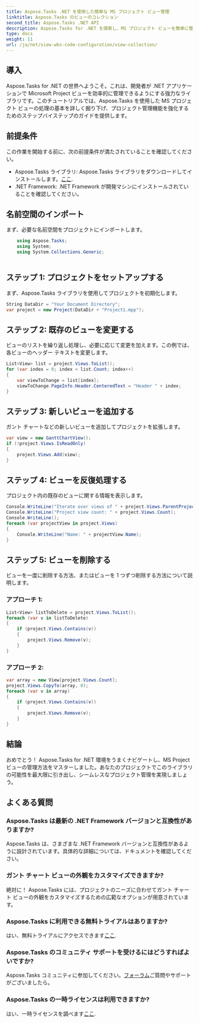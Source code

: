 ```yaml
---
title: Aspose.Tasks .NET を使用した簡単な MS プロジェクト ビュー管理
linktitle: Aspose.Tasks のビューのコレクション
second_title: Aspose.Tasks .NET API
description: Aspose.Tasks for .NET を探索し、MS プロジェクト ビューを簡単に管理する技術を習得してください。今すぐダウンロードして、シームレスなプロジェクト管理エクスペリエンスを手に入れましょう。
type: docs
weight: 11
url: /ja/net/view-wbs-code-configuration/view-collection/
---
```

## 導入
Aspose.Tasks for .NET の世界へようこそ。これは、開発者が .NET アプリケーションで Microsoft Project ビューを効率的に管理できるようにする強力なライブラリです。このチュートリアルでは、Aspose.Tasks を使用した MS プロジェクト ビューの処理の基本を詳しく掘り下げ、プロジェクト管理機能を強化するためのステップバイステップのガイドを提供します。
## 前提条件
この作業を開始する前に、次の前提条件が満たされていることを確認してください。
-  Aspose.Tasks ライブラリ: Aspose.Tasks ライブラリをダウンロードしてインストールします。[ここ](https://releases.aspose.com/tasks/net/).
- .NET Framework: .NET Framework が開発マシンにインストールされていることを確認してください。
## 名前空間のインポート
まず、必要な名前空間をプロジェクトにインポートします。
```csharp
    using Aspose.Tasks;
    using System;
    using System.Collections.Generic;
    
```
## ステップ 1: プロジェクトをセットアップする
まず、Aspose.Tasks ライブラリを使用してプロジェクトを初期化します。
```csharp
String DataDir = "Your Document Directory";
var project = new Project(DataDir + "Project1.mpp");
```
## ステップ 2: 既存のビューを変更する
ビューのリストを繰り返し処理し、必要に応じて変更を加えます。この例では、各ビューのヘッダー テキストを変更します。
```csharp
List<View> list = project.Views.ToList();
for (var index = 0; index < list.Count; index++)
{
    var viewToChange = list[index];
    viewToChange.PageInfo.Header.CenteredText = "Header " + index;
}
```
## ステップ 3: 新しいビューを追加する
ガント チャートなどの新しいビューを追加してプロジェクトを拡張します。
```csharp
var view = new GanttChartView();
if (!project.Views.IsReadOnly)
{
    project.Views.Add(view);
}
```
## ステップ 4: ビューを反復処理する
プロジェクト内の既存のビューに関する情報を表示します。
```csharp
Console.WriteLine("Iterate over views of " + project.Views.ParentProject.Get(Prj.Name) + " project.");
Console.WriteLine("Project view count: " + project.Views.Count);
Console.WriteLine();
foreach (var projectView in project.Views)
{
    Console.WriteLine("Name: " + projectView.Name);
}
```
## ステップ 5: ビューを削除する
ビューを一度に削除する方法、またはビューを 1 つずつ削除する方法について説明します。
### アプローチ 1:
```csharp
List<View> listToDelete = project.Views.ToList();
foreach (var v in listToDelete)
{
    if (project.Views.Contains(v))
    {
        project.Views.Remove(v);
    }
}
```
### アプローチ 2:
```csharp
var array = new View[project.Views.Count];
project.Views.CopyTo(array, 0);
foreach (var v in array)
{
    if (project.Views.Contains(v))
    {
        project.Views.Remove(v);
    }
}
```
## 結論
おめでとう！ Aspose.Tasks for .NET 環境をうまくナビゲートし、MS Project ビューの管理方法をマスターしました。あなたのプロジェクトでこのライブラリの可能性を最大限に引き出し、シームレスなプロジェクト管理を実現しましょう。
## よくある質問
### Aspose.Tasks は最新の .NET Framework バージョンと互換性がありますか?
Aspose.Tasks は、さまざまな .NET Framework バージョンと互換性があるように設計されています。具体的な詳細については、ドキュメントを確認してください。
### ガント チャート ビューの外観をカスタマイズできますか?
絶対に！ Aspose.Tasks には、プロジェクトのニーズに合わせてガント チャート ビューの外観をカスタマイズするための広範なオプションが用意されています。
### Aspose.Tasks に利用できる無料トライアルはありますか?
はい、無料トライアルにアクセスできます[ここ](https://releases.aspose.com/).
### Aspose.Tasks のコミュニティ サポートを受けるにはどうすればよいですか?
 Aspose.Tasks コミュニティに参加してください。[フォーラム](https://forum.aspose.com/c/tasks/15)ご質問やサポートがございましたら。
### Aspose.Tasks の一時ライセンスは利用できますか?
はい、一時ライセンスを調べます[ここ](https://purchase.aspose.com/temporary-license/).